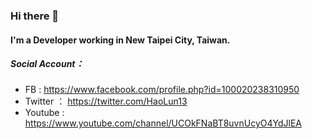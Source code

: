 ### Hi there 👋

#### I'm a Developer working in New Taipei City, Taiwan.

##### Social Account：
- FB : https://www.facebook.com/profile.php?id=100020238310950
- Twitter ： https://twitter.com/HaoLun13
- Youtube : https://www.youtube.com/channel/UCOkFNaBT8uvnUcyO4YdJlEA
